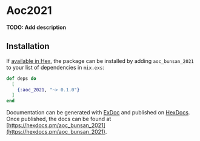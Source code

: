 # Aoc2021

**TODO: Add description**

## Installation

If [available in Hex](https://hex.pm/docs/publish), the package can be installed
by adding `aoc_bunsan_2021` to your list of dependencies in `mix.exs`:

```elixir
def deps do
  [
    {:aoc_2021, "~> 0.1.0"}
  ]
end
```

Documentation can be generated with [ExDoc](https://github.com/elixir-lang/ex_doc)
and published on [HexDocs](https://hexdocs.pm). Once published, the docs can
be found at [https://hexdocs.pm/aoc_bunsan_2021](https://hexdocs.pm/aoc_bunsan_2021).

